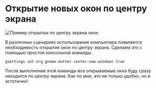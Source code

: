 # Открытие новых окон по центру экрана

![Пример открытых по центру экрана окон](/windows-in-the-center/windows-in-the-center.png)

В различных сценариях использования компьютера появляется необходимость открытия окон по центру экрана. Сделаем это с помощью простой консольной команды.

```shell
gsettings set org.gnome.mutter center-new-windows true
```

После выполнения этой команды все открываемые окна буду сразу находится по центру экрана. Как по мне, это не только удобно, но и эстетично!
